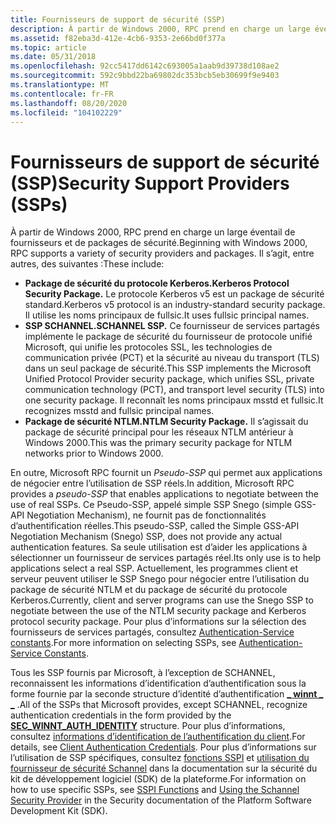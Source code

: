 ```yaml
---
title: Fournisseurs de support de sécurité (SSP)
description: À partir de Windows 2000, RPC prend en charge un large éventail de fournisseurs et de packages de sécurité.
ms.assetid: f82eba3d-412e-4cb6-9353-2e66bd0f377a
ms.topic: article
ms.date: 05/31/2018
ms.openlocfilehash: 92cc5417dd6142c693005a1aab9d39738d108ae2
ms.sourcegitcommit: 592c9bbd22ba69802dc353bcb5eb30699f9e9403
ms.translationtype: MT
ms.contentlocale: fr-FR
ms.lasthandoff: 08/20/2020
ms.locfileid: "104102229"
---
```

# <a name="security-support-providers-ssps"></a><span data-ttu-id="cf6c7-103">Fournisseurs de support de sécurité (SSP)</span><span class="sxs-lookup"><span data-stu-id="cf6c7-103">Security Support Providers (SSPs)</span></span>

<span data-ttu-id="cf6c7-104">À partir de Windows 2000, RPC prend en charge un large éventail de fournisseurs et de packages de sécurité.</span><span class="sxs-lookup"><span data-stu-id="cf6c7-104">Beginning with Windows 2000, RPC supports a variety of security providers and packages.</span></span> <span data-ttu-id="cf6c7-105">Il s’agit, entre autres, des suivantes :</span><span class="sxs-lookup"><span data-stu-id="cf6c7-105">These include:</span></span>

-   <span data-ttu-id="cf6c7-106">**Package de sécurité du protocole Kerberos.**</span><span class="sxs-lookup"><span data-stu-id="cf6c7-106">**Kerberos Protocol Security Package.**</span></span> <span data-ttu-id="cf6c7-107">Le protocole Kerberos v5 est un package de sécurité standard.</span><span class="sxs-lookup"><span data-stu-id="cf6c7-107">Kerberos v5 protocol is an industry-standard security package.</span></span> <span data-ttu-id="cf6c7-108">Il utilise les noms principaux de fullsic.</span><span class="sxs-lookup"><span data-stu-id="cf6c7-108">It uses fullsic principal names.</span></span>
-   <span data-ttu-id="cf6c7-109">**SSP SCHANNEL.**</span><span class="sxs-lookup"><span data-stu-id="cf6c7-109">**SCHANNEL SSP.**</span></span> <span data-ttu-id="cf6c7-110">Ce fournisseur de services partagés implémente le package de sécurité du fournisseur de protocole unifié Microsoft, qui unifie les protocoles SSL, les technologies de communication privée (PCT) et la sécurité au niveau du transport (TLS) dans un seul package de sécurité.</span><span class="sxs-lookup"><span data-stu-id="cf6c7-110">This SSP implements the Microsoft Unified Protocol Provider security package, which unifies SSL, private communication technology (PCT), and transport level security (TLS) into one security package.</span></span> <span data-ttu-id="cf6c7-111">Il reconnaît les noms principaux msstd et fullsic.</span><span class="sxs-lookup"><span data-stu-id="cf6c7-111">It recognizes msstd and fullsic principal names.</span></span>
-   <span data-ttu-id="cf6c7-112">**Package de sécurité NTLM.**</span><span class="sxs-lookup"><span data-stu-id="cf6c7-112">**NTLM Security Package.**</span></span> <span data-ttu-id="cf6c7-113">Il s’agissait du package de sécurité principal pour les réseaux NTLM antérieur à Windows 2000.</span><span class="sxs-lookup"><span data-stu-id="cf6c7-113">This was the primary security package for NTLM networks prior to Windows 2000.</span></span>

<span data-ttu-id="cf6c7-114">En outre, Microsoft RPC fournit un *Pseudo-SSP* qui permet aux applications de négocier entre l’utilisation de SSP réels.</span><span class="sxs-lookup"><span data-stu-id="cf6c7-114">In addition, Microsoft RPC provides a *pseudo-SSP* that enables applications to negotiate between the use of real SSPs.</span></span> <span data-ttu-id="cf6c7-115">Ce Pseudo-SSP, appelé simple SSP Snego (simple GSS-API Negotiation Mechanism), ne fournit pas de fonctionnalités d’authentification réelles.</span><span class="sxs-lookup"><span data-stu-id="cf6c7-115">This pseudo-SSP, called the Simple GSS-API Negotiation Mechanism (Snego) SSP, does not provide any actual authentication features.</span></span> <span data-ttu-id="cf6c7-116">Sa seule utilisation est d’aider les applications à sélectionner un fournisseur de services partagés réel.</span><span class="sxs-lookup"><span data-stu-id="cf6c7-116">Its only use is to help applications select a real SSP.</span></span> <span data-ttu-id="cf6c7-117">Actuellement, les programmes client et serveur peuvent utiliser le SSP Snego pour négocier entre l’utilisation du package de sécurité NTLM et du package de sécurité du protocole Kerberos.</span><span class="sxs-lookup"><span data-stu-id="cf6c7-117">Currently, client and server programs can use the Snego SSP to negotiate between the use of the NTLM security package and Kerberos protocol security package.</span></span> <span data-ttu-id="cf6c7-118">Pour plus d’informations sur la sélection des fournisseurs de services partagés, consultez [Authentication-Service constants](authentication-service-constants.md).</span><span class="sxs-lookup"><span data-stu-id="cf6c7-118">For more information on selecting SSPs, see [Authentication-Service Constants](authentication-service-constants.md).</span></span>

<span data-ttu-id="cf6c7-119">Tous les SSP fournis par Microsoft, à l’exception de SCHANNEL, reconnaissent les informations d’identification d’authentification sous la forme fournie par la seconde structure d’identité d’authentification [**\_ winnt \_ \_**](/windows/desktop/api/Rpcdce/ns-rpcdce-sec_winnt_auth_identity_a) .</span><span class="sxs-lookup"><span data-stu-id="cf6c7-119">All of the SSPs that Microsoft provides, except SCHANNEL, recognize authentication credentials in the form provided by the [**SEC\_WINNT\_AUTH\_IDENTITY**](/windows/desktop/api/Rpcdce/ns-rpcdce-sec_winnt_auth_identity_a) structure.</span></span> <span data-ttu-id="cf6c7-120">Pour plus d’informations, consultez [informations d’identification de l’authentification du client](client-authentication-credentials.md).</span><span class="sxs-lookup"><span data-stu-id="cf6c7-120">For details, see [Client Authentication Credentials](client-authentication-credentials.md).</span></span> <span data-ttu-id="cf6c7-121">Pour plus d’informations sur l’utilisation de SSP spécifiques, consultez [fonctions SSPI](/windows/desktop/SecMgmt/management-functions) et [utilisation du fournisseur de sécurité Schannel](/windows/desktop/SecAuthN/secure-channel) dans la documentation sur la sécurité du kit de développement logiciel (SDK) de la plateforme.</span><span class="sxs-lookup"><span data-stu-id="cf6c7-121">For information on how to use specific SSPs, see [SSPI Functions](/windows/desktop/SecMgmt/management-functions) and [Using the Schannel Security Provider](/windows/desktop/SecAuthN/secure-channel) in the Security documentation of the Platform Software Development Kit (SDK).</span></span>

 

 